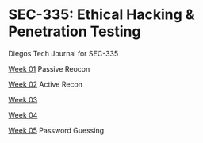 # SEC-335: Ethical Hacking &amp; Penetration Testing

Diegos Tech Journal for SEC-335

[Week 01](https://github.com/dpzrz/SEC-335/blob/main/Week1.md) Passive Reocon

[Week 02](https://github.com/dpzrz/SEC-335/blob/main/Week2.md) Active Recon

[Week 03]()

[Week 04]()

[Week 05](https://github.com/dpzrz/SEC-335/blob/main/Week5.md) Password Guessing
